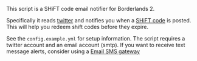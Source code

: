 This script is a SHiFT code email notifier for Borderlands 2.

Specifically it reads [twitter](http://twitter.com) and notifies you
when a [SHiFT code](http://support.gearboxsoftware.com/home) is
posted.  This will help you redeem shift codes before they expire.

See the `config.example.yml` for setup information.  The script requires a
twitter account and an email account (smtp).  If you want to receive text message alerts, consider using a [Email SMS gateway](http://en.wikipedia.org/wiki/List_of_SMS_gateways)
